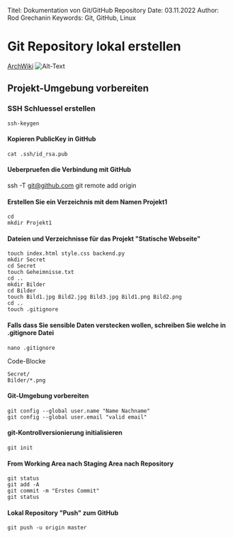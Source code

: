 Titel:	    Dokumentation von Git/GitHub Repository
Date:	    03.11.2022
Author:	    Rod Grechanin
Keywords:   Git, GitHub, Linux

# Git Repository lokal erstellen
[ArchWiki](https://wiki.archlinux.org "ArchWiki")
![Alt-Text](Bilder/Archlinux.jpg)



## Projekt-Umgebung vorbereiten
### SSH Schluessel erstellen

    ssh-keygen

#### Kopieren PublicKey in GitHub

    cat .ssh/id_rsa.pub
    
#### Ueberpruefen die Verbindung mit GitHub

ssh -T git@github.com
git remote add origin

#### Erstellen Sie ein Verzeichnis mit dem Namen Projekt1

	cd
	mkdir Projekt1
	
#### Dateien und Verzeichnisse für das Projekt "Statische Webseite"

	touch index.html style.css backend.py
	mkdir Secret
	cd Secret
	touch Geheimnisse.txt
	cd ..
	mkdir Bilder
	cd Bilder
	touch Bild1.jpg Bild2.jpg Bild3.jpg Bild1.png Bild2.png
	cd ..
	touch .gitignore
	
#### Falls dass Sie sensible Daten verstecken wollen, schreiben Sie welche in .gitignore Datei

	nano .gitignore

Code-Blocke

	Secret/
	Bilder/*.png

#### Git-Umgebung vorbereiten
	
	git config --global user.name "Name Nachname"
	git config --global user.email "valid email"

#### git-Kontrollversionierung initialisieren

	git init
	
#### From Working Area nach Staging Area nach Repository
	
	git status
	git add -A
	git commit -m "Erstes Commit"
	git status

#### Lokal Repository "Push" zum GitHub

    git push -u origin master
